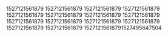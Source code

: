 1527121561879
1527121561879
1527121561879
1527121561879
1527121561879
1527121561879
1527121561879
1527121561879
1527121561879
1527121561879
1527121561879
1527121561879
1527121561879
1527121561879
15271215618791527495647504